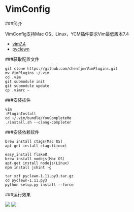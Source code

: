 VimConfig
=========

###简介  

VimConfig支持Mac OS、Linux，YCM插件要求Vim最低版本7.4  
  	
- [vim7.4](http://ftp.vim.org/pub/vim/unix/vim-7.4.tar.bz2)  
- [pyclewn](http://pyclewn.sourceforge.net/)

###获取配置文件  

	git clone https://github.com/chenfjm/VimPlugins.git
	mv VimPlugins ~/.vim
	cd .vim
	git submodule init
	git submodule update   
	cp .vimrc ~

###安装插件  

	vim
	:PluginInstall   
    cd ~/.vim/bundle/YouCompleteMe
    ./install.sh --clang-completer

###安装依赖软件  

	brew install ctags(Mac OS)
	apt-get install ctags(Linux)

	easy_install flake8
	brew install nodejs(Mac OS)
	apt-get install nodejs(Linux)
    npm install jshint -g

	tar xzf pyclewn-1.11.py3.tar.gz
	cd pyclewn-1.11.py3
	python setup.py install --force  

###运行效果  

![](https://chenfjm.github.io/VimPlugins/images/vim1.png)
![](https://chenfjm.github.io/VimPlugins/images/vim2.png)
